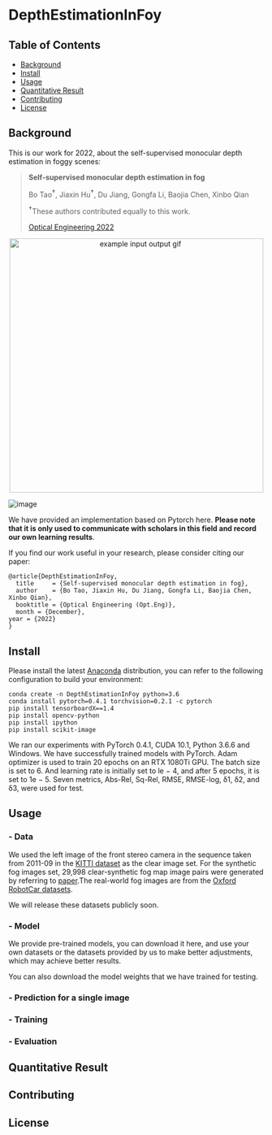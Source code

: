 # DepthEstimationInFoy

## Table of Contents
- [Background](#background)
- [Install](#install)
- [Usage](#usage)
- [Quantitative Result](#quantitative-result)
- [Contributing](#contributing)
- [License](#license)

## Background 
This is our work for 2022, about the self-supervised monocular depth estimation in foggy scenes:

> **Self-supervised monocular depth estimation in fog**
>
>Bo Tao<sup>**†**</sup>, Jiaxin Hu<sup>**†**</sup>, Du Jiang, Gongfa Li, Baojia Chen, Xinbo Qian
>
> <sup>**†**</sup>These authors contributed equally to this work.
> 
> [Optical Engineering 2022](https://doi.org/10.1117/1.OE.62.3.031208)
> 
<p align="center">
  <img src="https://github.com/Hjxin02AIsharing-Wust/DepthEstimationInFoy/blob/f390f8785f82dbe00a14efad2010c025e29bf123/pictures/Image%20of%20the%20qualitative%20result.png" alt="example input output gif" width="500" />
</p>

![image](https://github.com/Hjxin02AIsharing-Wust/DepthEstimationInFoy/blob/f390f8785f82dbe00a14efad2010c025e29bf123/pictures/Image%20of%20the%20network%20framework.png)


We have provided an implementation based on Pytorch here. **Please note that it is only used to communicate with scholars in this field and record our own learning results**.

If you find our work useful in your research, please consider citing our paper:
```
@article{DepthEstimationInFoy,
  title     = {Self-supervised monocular depth estimation in fog},
  author    = {Bo Tao, Jiaxin Hu, Du Jiang, Gongfa Li, Baojia Chen, Xinbo Qian},
  booktitle = {Optical Engineering (Opt.Eng)},
  month = {December},
year = {2022}
}
```

## Install
Please install the latest [Anaconda](https://www.anaconda.com/download/) distribution, you can refer to the following configuration to build your environment:
```shell
conda create -n DepthEstimationInFoy python=3.6
conda install pytorch=0.4.1 torchvision=0.2.1 -c pytorch
pip install tensorboardX==1.4
pip install opencv-python
pip install ipython
pip install scikit-image
```
We ran our experiments with PyTorch 0.4.1, CUDA 10.1, Python 3.6.6 and Windows.
We have successfully trained models with PyTorch. Adam optimizer is used to train 20 epochs on an RTX 1080Ti GPU. The batch size is set to 6. And learning rate is initially set to le − 4, and after 5
epochs, it is set to 1e − 5. Seven metrics, Abs-Rel, Sq-Rel, RMSE, RMSE-log, δ1, δ2, and δ3, were used for test.

## Usage

### - Data

We used the left image of the front stereo camera in the sequence taken from 2011-09 in the [KITTI dataset](http://www.cvlibs.net/datasets/kitti/raw_data.php) as the clear image set. For the synthetic
fog images set, 29,998 clear-synthetic fog map image pairs were generated by referring to [paper](https://doi.org/10.1007/s11263-018-1072-8).The real-world fog images are from the [Oxford RobotCar datasets](https://robotcar-dataset.robots.ox.ac.uk/).

We will release these datasets publicly soon. 

### - Model

We provide pre-trained models, you can download it here, and use your own datasets or the datasets provided by us to make better adjustments, which may achieve better results. 

You can also download the model weights that we have trained for testing. 



### - Prediction for a single image

### - Training

### - Evaluation

## Quantitative Result

## Contributing

## License






